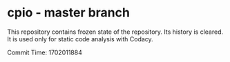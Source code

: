 # cpio - master branch

This repository contains frozen state of the repository.
Its history is cleared. It is used only for static code
analysis with Codacy.

Commit Time: 1702011884